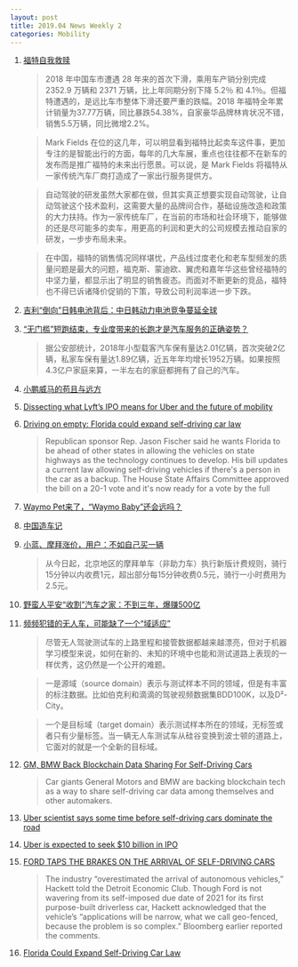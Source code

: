 ```yaml
---
layout: post
title: 2019.04 News Weekly 2
categories: Mobility
---
```


1. [福特自我救赎](https://www.huxiu.com/article/292781.html)

    > 2018 年中国车市遭遇 28 年来的首次下滑，乘用车产销分别完成 2352.9 万辆和 2371 万辆，比上年同期分别下降 5.2％ 和 4.1％。但福特遭遇的，是远比车市整体下滑还要严重的跌幅。2018 年福特全年累计销量为37.77万辆，同比暴跌54.38%，自家豪华品牌林肯状况不错，销售5.5万辆，同比微增2.2%。

    > Mark Fields 在位的这几年，可以明显看到福特比起卖车这件事，更加专注的是智能出行的方面，每年的几大车展，重点也往往都不在新车的发布而是推广福特的未来出行愿景。可以说，是 Mark Fields 将福特从一家传统汽车厂商打造成了一家出行服务提供方。

    > 自动驾驶的研发虽然大家都在做，但其实真正想要实现自动驾驶，让自动驾驶这个技术盈利，这需要大量的品牌间合作，基础设施改造和政策的大力扶持。作为一家传统车厂，在当前的市场和社会环境下，能够做的还是尽可能多的卖车，用更高的利润和更大的公司规模去推动自家的研发，一步步布局未来。

    > 在中国，福特的销售情况同样堪忧，产品线过度老化和老车型频发的质量问题是最大的问题，福克斯、蒙迪欧、翼虎和嘉年华这些曾经福特的中坚力量，都显示出了明显的销售疲态。而面对不断更新的竞品，福特也不得已诉诸降价促销的下策，导致公司利润率进一步下跌。

2. [吉利“倒向”日韩电池背后：中日韩动力电池竞争蔓延全球](https://www.huxiu.com/article/292988.html)

3. [“无门槛”短跑结束，专业度带来的长跑才是汽车服务的正确姿势？](https://36kr.com/p/5191729)

    > 据公安部统计，2018年小型载客汽车保有量达2.01亿辆，首次突破2亿辆，私家车保有量达1.89亿辆，近五年年均增长1952万辆。如果按照4.3亿户家庭来算，一半左右的家庭都拥有了自己的汽车。

4. [小鹏威马的苟且与远方](https://36kr.com/p/5192070)

5. [Dissecting what Lyft’s IPO means for Uber and the future of mobility](https://techcrunch.com/2019/04/06/dissecting-lyfts-ipo-uber-scooters-autonomous-vehicles-and-the-future-of-mobility/)

6. [Driving on empty: Florida could expand self-driving car law](https://www.timesunion.com/news/article/Driving-on-empty-Florida-could-expand-13742173.php)

    > Republican sponsor Rep. Jason Fischer said he wants Florida to be ahead of other states in allowing the vehicles on state highways as the technology continues to develop. His bill updates a current law allowing self-driving vehicles if there's a person in the car as a backup. The House State Affairs Committee approved the bill on a 20-1 vote and it's now ready for a vote by the full 

7. [Waymo Pet来了，“Waymo Baby”还会远吗？](https://www.weibo.com/ttarticle/p/show?id=2309404358386832535292#_0)

8. [中国造车记](https://www.huxiu.com/article/293050.html)

9. [小蓝、摩拜涨价，用户：不如自己买一辆](https://www.huxiu.com/article/293086.html)

    > 从今日起，北京地区的摩拜单车（非助力车）执行新版计费规则，骑行15分钟以内收费1元，超出部分每15分钟收费0.5元，骑行一小时费用为2.5元。

10. [野蛮人平安“收割”汽车之家：不到三年，爆赚500亿](https://www.huxiu.com/article/293150.html)

11. [频频犯错的无人车，可能缺了一个“域适应”](https://www.huxiu.com/article/293253.html)

    > 尽管无人驾驶测试车的上路里程和接管数据都越来越漂亮，但对于机器学习模型来说，如何在新的、未知的环境中也能和测试道路上表现的一样优秀，这仍然是一个公开的难题。

    > 一是源域（source domain）表示与测试样本不同的领域，但是有丰富的标注数据。比如伯克利和滴滴的驾驶视频数据集BDD100K，以及D²-City。

    > 一个是目标域（target domain）表示测试样本所在的领域，无标签或者只有少量标签。当一辆无人车测试车从硅谷变换到波士顿的道路上，它面对的就是一个全新的目标域。

12. [GM, BMW Back Blockchain Data Sharing For Self-Driving Cars](https://www.coindesk.com/gm-bmw-back-blockchain-data-sharing-for-self-driving-cars)

    > Car giants General Motors and BMW are backing blockchain tech as a way to share self-driving car data among themselves and other automakers.

13. [Uber scientist says some time before self-driving cars dominate the road](https://www.reuters.com/article/uber-autonomous-newsmaker/newsmaker-uber-scientist-says-some-time-before-self-driving-cars-dominate-the-road-idUSL1N21Q0UB)

14. [Uber is expected to seek $10 billion in IPO](https://techcrunch.com/2019/04/10/uber-is-expected-to-seek-10-billion-in-ipo/)

15. [FORD TAPS THE BRAKES ON THE ARRIVAL OF SELF-DRIVING CARS](https://www.wired.com/story/ford-taps-brakes-arrival-self-driving-cars/)

    > The industry “overestimated the arrival of autonomous vehicles,” Hackett told the Detroit Economic Club. Though Ford is not wavering from its self-imposed due date of 2021 for its first purpose-built driverless car, Hackett acknowledged that the vehicle’s “applications will be narrow, what we call geo-fenced, because the problem is so complex.” Bloomberg earlier reported the comments.

16. [Florida Could Expand Self-Driving Car Law](https://www.insurancejournal.com/news/southeast/2019/04/10/523102.htm)
